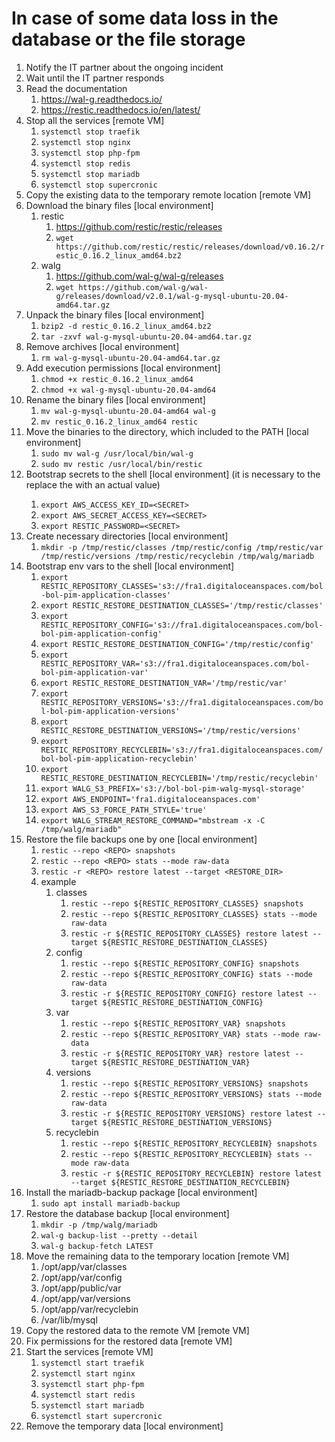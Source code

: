 # In case of some data loss in the database or the file storage

1. Notify the IT partner about the ongoing incident
2. Wait until the IT partner responds
3. Read the documentation
   1. https://wal-g.readthedocs.io/
   2. https://restic.readthedocs.io/en/latest/
4. Stop all the services [remote VM]
    1. `systemctl stop traefik`
    2. `systemctl stop nginx`
    3. `systemctl stop php-fpm`
    4. `systemctl stop redis`
    5. `systemctl stop mariadb`
    6. `systemctl stop supercronic`
5. Copy the existing data to the temporary remote location [remote VM]
6. Download the binary files [local environment]
    1. restic
        1. https://github.com/restic/restic/releases
        2. `wget https://github.com/restic/restic/releases/download/v0.16.2/restic_0.16.2_linux_amd64.bz2`
    2. walg
        1. https://github.com/wal-g/wal-g/releases
        2. `wget https://github.com/wal-g/wal-g/releases/download/v2.0.1/wal-g-mysql-ubuntu-20.04-amd64.tar.gz`
7. Unpack the binary files [local environment]
    1. `bzip2 -d restic_0.16.2_linux_amd64.bz2`
    2. `tar -zxvf wal-g-mysql-ubuntu-20.04-amd64.tar.gz`
8. Remove archives [local environment]
    1. `rm wal-g-mysql-ubuntu-20.04-amd64.tar.gz`
9. Add execution permissions [local environment]
    1. `chmod +x restic_0.16.2_linux_amd64`
    2. `chmod +x wal-g-mysql-ubuntu-20.04-amd64`
10. Rename the binary files [local environment]
    1. `mv wal-g-mysql-ubuntu-20.04-amd64 wal-g`
    2. `mv restic_0.16.2_linux_amd64 restic`
11. Move the binaries to the directory, which included to the PATH [local environment]
    1. `sudo mv wal-g /usr/local/bin/wal-g`
    2. `sudo mv restic /usr/local/bin/restic`
12. Bootstrap secrets to the shell [local environment] (it is necessary to the replace the <SECRET> with an actual value)
    1. `export AWS_ACCESS_KEY_ID=<SECRET>`
    2. `export AWS_SECRET_ACCESS_KEY=<SECRET>`
    3. `export RESTIC_PASSWORD=<SECRET>`
13. Create necessary directories [local environment]
    1. `mkdir -p /tmp/restic/classes /tmp/restic/config /tmp/restic/var /tmp/restic/versions /tmp/restic/recyclebin /tmp/walg/mariadb`
14. Bootstrap env vars to the shell [local environment]
    1. `export RESTIC_REPOSITORY_CLASSES='s3://fra1.digitaloceanspaces.com/bol-bol-pim-application-classes'`
    2. `export RESTIC_RESTORE_DESTINATION_CLASSES='/tmp/restic/classes'`
    3. `export RESTIC_REPOSITORY_CONFIG='s3://fra1.digitaloceanspaces.com/bol-bol-pim-application-config'`
    4. `export RESTIC_RESTORE_DESTINATION_CONFIG='/tmp/restic/config'`
    5. `export RESTIC_REPOSITORY_VAR='s3://fra1.digitaloceanspaces.com/bol-bol-pim-application-var'`
    6. `export RESTIC_RESTORE_DESTINATION_VAR='/tmp/restic/var'`
    7. `export RESTIC_REPOSITORY_VERSIONS='s3://fra1.digitaloceanspaces.com/bol-bol-pim-application-versions'`
    8. `export RESTIC_RESTORE_DESTINATION_VERSIONS='/tmp/restic/versions'`
    9. `export RESTIC_REPOSITORY_RECYCLEBIN='s3://fra1.digitaloceanspaces.com/bol-bol-pim-application-recyclebin'`
    10. `export RESTIC_RESTORE_DESTINATION_RECYCLEBIN='/tmp/restic/recyclebin'`
    11. `export WALG_S3_PREFIX='s3://bol-bol-pim-walg-mysql-storage'`
    12. `export AWS_ENDPOINT='fra1.digitaloceanspaces.com'`
    13. `export AWS_S3_FORCE_PATH_STYLE='true'`
    14. `export WALG_STREAM_RESTORE_COMMAND="mbstream -x -C /tmp/walg/mariadb"`
15. Restore the file backups one by one [local environment]
    1. `restic --repo <REPO> snapshots`
    2. `restic --repo <REPO> stats --mode raw-data`
    3. `restic -r <REPO> restore latest --target <RESTORE_DIR>`
    4. example
        1. classes
            1. `restic --repo ${RESTIC_REPOSITORY_CLASSES} snapshots`
            2. `restic --repo ${RESTIC_REPOSITORY_CLASSES} stats --mode raw-data`
            3. `restic -r ${RESTIC_REPOSITORY_CLASSES} restore latest --target ${RESTIC_RESTORE_DESTINATION_CLASSES}`
        2. config
            1. `restic --repo ${RESTIC_REPOSITORY_CONFIG} snapshots`
            2. `restic --repo ${RESTIC_REPOSITORY_CONFIG} stats --mode raw-data`
            3. `restic -r ${RESTIC_REPOSITORY_CONFIG} restore latest --target ${RESTIC_RESTORE_DESTINATION_CONFIG}`
        3. var
            1. `restic --repo ${RESTIC_REPOSITORY_VAR} snapshots`
            2. `restic --repo ${RESTIC_REPOSITORY_VAR} stats --mode raw-data`
            3. `restic -r ${RESTIC_REPOSITORY_VAR} restore latest --target ${RESTIC_RESTORE_DESTINATION_VAR}`
        4. versions
            1. `restic --repo ${RESTIC_REPOSITORY_VERSIONS} snapshots`
            2. `restic --repo ${RESTIC_REPOSITORY_VERSIONS} stats --mode raw-data`
            3. `restic -r ${RESTIC_REPOSITORY_VERSIONS} restore latest --target ${RESTIC_RESTORE_DESTINATION_VERSIONS}`
        5. recyclebin
            1. `restic --repo ${RESTIC_REPOSITORY_RECYCLEBIN} snapshots`
            2. `restic --repo ${RESTIC_REPOSITORY_RECYCLEBIN} stats --mode raw-data`
            3. `restic -r ${RESTIC_REPOSITORY_RECYCLEBIN} restore latest --target ${RESTIC_RESTORE_DESTINATION_RECYCLEBIN}`
16. Install the mariadb-backup package [local environment]
    1. `sudo apt install mariadb-backup`
17. Restore the database backup [local environment]
    1. `mkdir -p /tmp/walg/mariadb`
    2. `wal-g backup-list --pretty --detail`
    3. `wal-g backup-fetch LATEST`
18. Move the remaining data to the temporary location [remote VM]
    1. /opt/app/var/classes
    2. /opt/app/var/config
    3. /opt/app/public/var
    4. /opt/app/var/versions
    5. /opt/app/var/recyclebin
    6. /var/lib/mysql
19. Copy the restored data to the remote VM [remote VM]
20. Fix permissions for the restored data [remote VM]
21. Start the services [remote VM]
    1. `systemctl start traefik`
    2. `systemctl start nginx`
    3. `systemctl start php-fpm`
    4. `systemctl start redis`
    5. `systemctl start mariadb`
    6. `systemctl start supercronic`
22. Remove the temporary data [local environment]